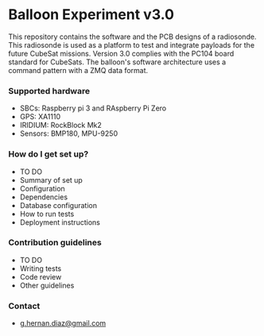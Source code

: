 # Balloon Experiment v3.0 #

This repository contains the software and the PCB designs of a radiosonde. This radiosonde is used as a platform to test and integrate payloads for the future CubeSat missions. Version 3.0 complies with the PC104 board standard for CubeSats. The balloon's software architecture uses a command pattern with a ZMQ data format.

### Supported hardware ###

* SBCs: Raspberry pi 3 and RAspberry Pi Zero
* GPS: XA1110
* IRIDIUM: RockBlock Mk2
* Sensors: BMP180, MPU-9250

### How do I get set up? ###

* TO DO
* Summary of set up
* Configuration
* Dependencies
* Database configuration
* How to run tests
* Deployment instructions

### Contribution guidelines ###

* TO DO
* Writing tests
* Code review
* Other guidelines

### Contact ###

* g.hernan.diaz@gmail.com
